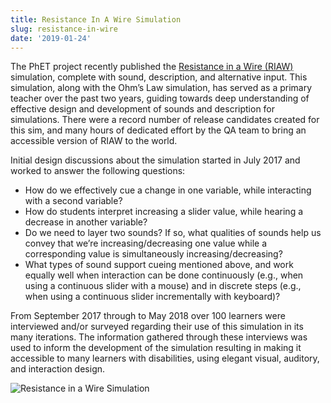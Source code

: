 ```yaml
---
title: Resistance In A Wire Simulation
slug: resistance-in-wire
date: '2019-01-24'
---
```

The PhET project recently published the
[Resistance in a Wire (RIAW)](https://phet.colorado.edu/en/simulation/resistance-in-a-wire)
simulation, complete with sound, description, and alternative input. This simulation, along with the
Ohm’s Law simulation, has served as a primary teacher over the past two years, guiding towards
deep understanding of effective design and development of sounds and description for simulations.
There were a record number of release candidates created for this sim, and many hours of dedicated
effort by the QA team to bring an accessible version of RIAW to the world.

Initial design discussions about the simulation started in July 2017 and worked to answer the following questions:

- How do we effectively cue a change in one variable, while interacting with a second variable?
- How do students interpret increasing a slider value, while hearing a decrease in another variable?
- Do we need to layer two sounds? If so, what qualities of sounds help us convey that we’re
increasing/decreasing one value while a corresponding value is simultaneously increasing/decreasing?
- What types of sound support cueing mentioned above, and work equally well when interaction can be done
continuously (e.g., when using a continuous slider with a mouse) and in discrete steps (e.g., when using
a continuous slider incrementally with keyboard)?

From September 2017 through to May 2018 over 100 learners were interviewed and/or surveyed regarding their use
of this simulation in its many iterations. The information gathered through these interviews was used to inform
the development of the simulation resulting in making it accessible to many learners with disabilities, using
elegant visual, auditory, and interaction design.

<img src="/news/images/RIAW.png" alt="Resistance in a Wire Simulation">
